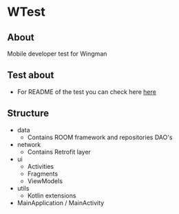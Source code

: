 # WTest

## About
Mobile developer test for Wingman

## Test about
- For README of the test you can check here [here](Enunciado-Mobile-Dev.pdf)

## Structure
- data
  - Contains ROOM framework and repositories DAO's
- network
  - Contains Retrofit layer
- ui
  - Activities
  - Fragments
  - ViewModels
- utils
  - Kotlin extensions
- MainApplication / MainActivity

